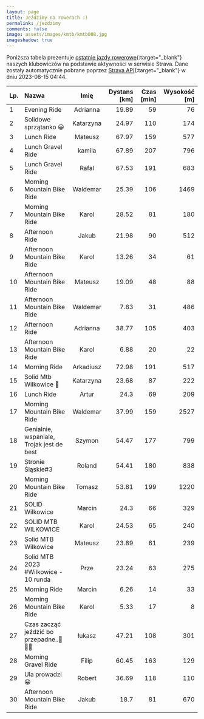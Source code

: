 ```yaml
---
layout: page
title: Jeździmy na rowerach :)
permalink: /jezdzimy
comments: false
image: assets/images/kmtb/kmtb008.jpg
imageshadow: true
---
```


Poniższa tabela prezentuje [ostatnie jazdy rowerowe](https://www.strava.com/clubs/336381){:target="_blank"} naszych klubowiczów na podstawie aktywności w serwisie Strava. Dane zostały automatycznie pobrane poprzez [Strava API](https://developers.strava.com/docs/reference/#api-Clubs-getClubActivitiesById){:target="_blank"} w dniu 2023-08-15 04:44.

Lp. | Nazwa | Imię | Dystans [km] | Czas [min] | Wysokość [m]
:--- | :--- | :---: | ---: | ---: | ---:
1|Evening Ride|Adrianna|19.89|59|76
2|Solidowe sprzątanko 😀|Katarzyna|24.97|110|174
3|Lunch Ride|Mateusz|67.97|159|577
4|Lunch Gravel Ride|kamila|67.89|207|796
5|Lunch Gravel Ride|Rafal|67.53|191|683
6|Morning Mountain Bike Ride|Waldemar|25.39|106|1469
7|Morning Mountain Bike Ride|Karol|28.52|81|180
8|Afternoon Ride|Jakub|21.98|90|512
9|Afternoon Mountain Bike Ride|Karol|13.26|34|61
10|Afternoon Mountain Bike Ride|Mateusz|19.09|48|88
11|Afternoon Mountain Bike Ride|Waldemar|7.83|31|486
12|Afternoon Ride|Adrianna|38.77|105|403
13|Afternoon Mountain Bike Ride|Karol|6.88|20|22
14|Morning Ride|Arkadiusz|72.98|191|517
15|Solid Mtb Wilkowice 🚴|Katarzyna|23.68|87|222
16|Lunch Ride|Artur|24.3|69|209
17|Morning Mountain Bike Ride|Waldemar|37.99|159|2527
18|Genialnie, wspaniale, Trojak jest de best|Szymon|54.47|177|799
19|Stronie Śląskie#3|Roland|54.41|180|838
20|Morning Mountain Bike Ride|Tomasz|53.81|199|1220
21|SOLID Wilkowice|Marcin|24.3|66|329
22|SOLID MTB WILKOWICE|Karol|24.53|65|240
23|Solid MTB Wilkowice |Mateusz|23.89|61|239
24|Solid MTB 2023 #Wilkowice - 10 runda|Prze|23.24|63|275
25|Morning Ride|Marcin|6.26|14|33
26|Morning Mountain Bike Ride|Karol|5.33|17|8
27|Czas zacząć jeździć bo przepadne..🥸🚵‍♂️|łukasz|47.21|108|301
28|Morning Gravel Ride|Filip|60.45|163|129
29|Ula prowadzi 😁|Robert|36.69|118|110
30|Afternoon Mountain Bike Ride|Jakub|18.7|81|670
